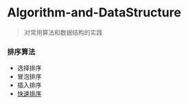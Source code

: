 # Algorithm-and-DataStructure

> 对常用算法和数据结构的实践

### 排序算法

* 选择排序
* 冒泡排序
* 插入排序
* [快速排序](sort\quickSort.cpp)